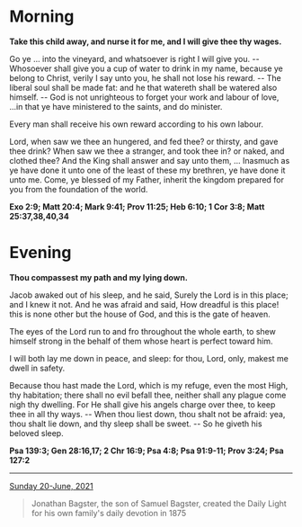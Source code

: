# Morning

**Take this child away, and nurse it for me, and I will give thee thy wages.**
 
Go ye ... into the vineyard, and whatsoever is right I will give you. -- Whosoever shall give you a cup of water to drink in my name, because ye belong to Christ, verily I say unto you, he shall not lose his reward. -- The liberal soul shall be made fat: and he that watereth shall be watered also himself. -- God is not unrighteous to forget your work and labour of love, ...in that ye have ministered to the saints, and do minister.
 
Every man shall receive his own reward according to his own labour.
 
Lord, when saw we thee an hungered, and fed thee? or thirsty, and gave thee drink? When saw we thee a stranger, and took thee in? or naked, and clothed thee? And the King shall answer and say unto them, ... Inasmuch as ye have done it unto one of the least of these my brethren, ye have done it unto me. Come, ye blessed of my Father, inherit the kingdom prepared for you from the foundation of the world.  

**Exo 2:9; Matt 20:4; Mark 9:41; Prov 11:25; Heb 6:10; 1 Cor 3:8; Matt 25:37,38,40,34**

# Evening

**Thou compassest my path and my lying down.**
 
Jacob awaked out of his sleep, and he said, Surely the Lord is in this place; and I knew it not. And he was afraid and said, How dreadful is this place! this is none other but the house of God, and this is the gate of heaven.
 
The eyes of the Lord run to and fro throughout the whole earth, to shew himself strong in the behalf of them whose heart is perfect toward him.
 
I will both lay me down in peace, and sleep: for thou, Lord, only, makest me dwell in safety.
 
Because thou hast made the Lord, which is my refuge, even the most High, thy habitation; there shall no evil befall thee, neither shall any plague come nigh thy dwelling. For He shall give his angels charge over thee, to keep thee in all thy ways. -- When thou liest down, thou shalt not be afraid: yea, thou shalt lie down, and thy sleep shall be sweet. -- So he giveth his beloved sleep.  

**Psa 139:3; Gen 28:16,17; 2 Chr 16:9; Psa 4:8; Psa 91:9-11; Prov 3:24; Psa 127:2**

---

[Sunday 20-June, 2021](https://t.me/s/daily_light)

> Jonathan Bagster, the son of Samuel Bagster, created the Daily Light for his own family's daily devotion in 1875

